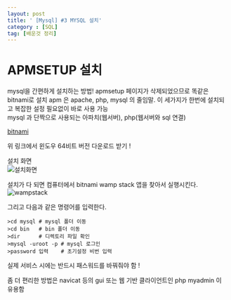 ```yaml
---
layout: post
title: ' [Mysql] #3 MYSQL 설치'
category : [SQL]
tag: [배운것 정리]
---
```


# APMSETUP 설치 

mysql을 간편하게 설치하는 방법!
apmsetup 페이지가 삭제되었으므로 똑같은 bitnami로 설치
apm 은 apache, php, mysql 의 줄임말. 이 세가지가 한번에 설치되고 복잡한 설정 필요없이 바로 사용 가능      
mysql 과 단짝으로 사용되는 아파치(웹서버), php(웹서버와 sql 연결)    

[bitnami](https://bitnami.com/download/files/stacks/wampstack/7.3.15-2/bitnami-wampstack-7.3.15-2-windows-x64-installer.exe?with_popup_signin=1)
    
위 링크에서 윈도우 64비트 버전 다운로드 받기 !            
 
설치 화면         
![설치화면](https://drive.google.com/uc?id=17Lk_LkX7TXzcYcdmfORKWUQ5RdEZDPCB)


설치가 다 되면 컴퓨터에서 bitnami wamp stack 앱을 찾아서 실행시킨다.
![wampstack](https://drive.google.com/uc?id=1NQCd-CDlf3KgDw7xzNrOJoN1IBeQ5rGr)

그리고 다음과 같은 명령어를 입력한다.

```
>cd mysql # mysql 폴더 이동
>cd bin   # bin 폴더 이동
>dir      # 디렉토리 파일 확인 
>mysql -uroot -p # mysql 로그인
>password 입력    # 초기설정 비번 입력
```
실제 서비스 시에는 반드시 패스워드를 바꿔줘야 함 !

좀 더 편리한 방법은 navicat 등의 gui 또는 웹 기반 클라이언트인 php myadmin 이 유용함 








